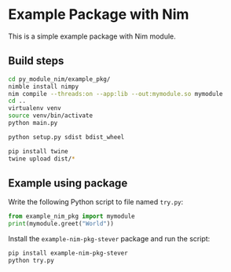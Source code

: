 # Example Package with Nim

This is a simple example package with Nim module.

## Build steps

```bash
cd py_module_nim/example_pkg/
nimble install nimpy
nim compile --threads:on --app:lib --out:mymodule.so mymodule
cd ..
virtualenv venv
source venv/bin/activate
python main.py
```

```bash
python setup.py sdist bdist_wheel
```

```bash
pip install twine
twine upload dist/*
```

## Example using package

Write the following Python script to file named `try.py`:

```python
from example_nim_pkg import mymodule
print(mymodule.greet("World"))
```

Install the `example-nim-pkg-stever` package and run the script:

```bash
pip install example-nim-pkg-stever
python try.py
```
